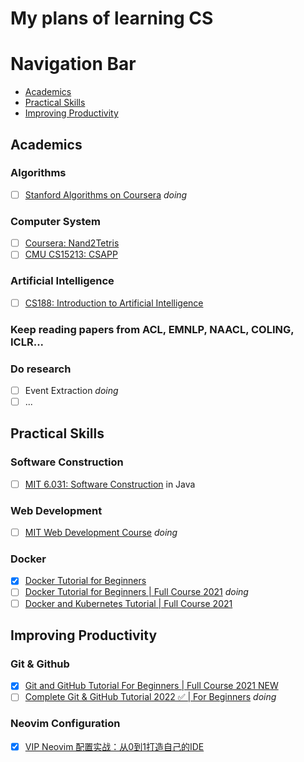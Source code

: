 # My plans of learning CS

# Navigation Bar

- [Academics](#academics)
- [Practical Skills](#practical-skills)
- [Improving Productivity](#improving-productivity)


## Academics


### Algorithms
  - [ ] [Stanford Algorithms on Coursera](https://www.coursera.org/specializations/algorithms) *doing*

### Computer System
  - [ ] [Coursera: Nand2Tetris](docs/体系结构/N2T.md)
  - [ ] [CMU CS15213: CSAPP](docs/体系结构/CSAPP.md)

### Artificial Intelligence
  - [ ] [CS188: Introduction to Artificial Intelligence](docs/人工智能/CS188.md)

### Keep reading papers from ACL, EMNLP, NAACL, COLING, ICLR...

### Do research
  - [ ] Event Extraction *doing*
  - [ ] ...

## Practical Skills

### Software Construction
  - [ ] [MIT 6.031: Software Construction](docs/软件工程/6031.md) in Java


### Web Development
  - [ ] [MIT Web Development Course](docs/Web开发/mitweb.md) *doing*

### Docker
  - [x] [Docker Tutorial for Beginners](https://www.youtube.com/watch?v=pTFZFxd4hOI)
  - [ ] [Docker Tutorial for Beginners | Full Course 2021](https://www.youtube.com/watch?v=p28piYY_wv8&t=1511s) *doing*
  - [ ] [Docker and Kubernetes Tutorial | Full Course 2021](https://www.youtube.com/watch?v=bhBSlnQcq2k&t=2757s)

## Improving Productivity

### Git & Github
  - [x] [Git and GitHub Tutorial For Beginners | Full Course 2021 NEW](https://www.youtube.com/watch?v=3fUbBnN_H2c)
  - [ ] [Complete Git & GitHub Tutorial 2022 ✅ | For Beginners](https://www.youtube.com/watch?v=IxCyFFlWxPA&t=2137s) *doing*
 
### Neovim Configuration
  - [x] [VIP Neovim 配置实战：从0到1打造自己的IDE](https://juejin.cn/book/7051157342770954277)
